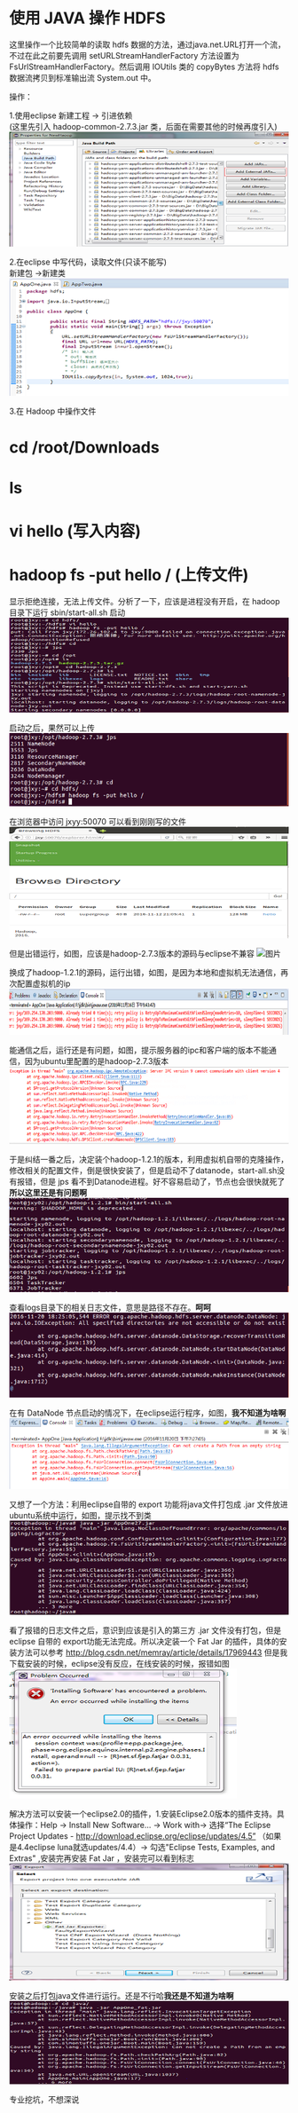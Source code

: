 ﻿# 使用 JAVA 操作 HDFS

  这里操作一个比较简单的读取 hdfs 数据的方法，通过java.net.URL打开一个流，不过在此之前要先调用 setURLStreamHandlerFactory 方法设置为 FsUrlStreamHandlerFactory。然后调用 IOUtils 类的 copyBytes 方法将 hdfs 数据流拷贝到标准输出流 System.out 中。

  操作：

1.使用eclipse 新建工程 -> 引进依赖                                         
 (这里先引入 hadoop-common-2.7.3.jar 类，后面在需要其他的时候再度引入)          
 ![图片](https://github.com/Hiooary/hadoop_4.io/blob/master/images/andExterl.PNG)

2.在eclipse 中写代码，读取文件(只读不能写)                                   
  新建包 ->新建类                                                            
 ![图片](https://github.com/Hiooary/hadoop_4.io/blob/master/images/AppOne.PNG)

3.在 Hadoop 中操作文件
  <br><b>
  # cd /root/Downloads 
  # ls 
  # vi hello (写入内容) 
  # hadoop fs -put hello / (上传文件)</b></br>
  
  显示拒绝连接，无法上传文件。分析了一下，应该是进程没有开启，在 hadoop 目录下运行 sbin/start-all.sh 启动
  ![图片](https://github.com/Hiooary/hadoop_4.io/blob/master/images/APP1.PNG)  

  启动之后，果然可以上传
  ![图片](https://github.com/Hiooary/hadoop_4.io/blob/master/images/APP2.PNG)  
  
  在浏览器中访问 jxyy:50070 可以看到刚刚写的文件
  ![图片](https://github.com/Hiooary/hadoop_4.io/blob/master/images/hello.PNG)
  
  但是出错运行，如图，应该是hadoop-2.7.3版本的源码与eclipse不兼容
  ![图片](https://github.com/Hiooary/hadoop_4.io/blob/master/images/xxxx.PNG)
  
  换成了hadoop-1.2.1的源码，运行出错，如图，是因为本地和虚拟机无法通信，再次配置虚拟机的ip
  ![图片](https://github.com/Hiooary/hadoop_4.io/blob/master/images/retry.PNG)
  
  能通信之后，运行还是有问题，如图，提示服务器的ipc和客户端的版本不能通信，因为ubuntu里配置的是hadoop-2.7.3版本
  ![图片](https://github.com/Hiooary/hadoop_4.io/blob/master/images/version.PNG)
  
  于是纠结一番之后，决定装个hadoop-1.2.1的版本，利用虚拟机自带的克隆操作，修改相关的配置文件，倒是很快安装了，但是启动不了datanode，start-all.sh没有报错，但是 jps 看不到Datanode进程。好不容易启动了，节点也会很快就死了<b>所以这里还是有问题啊</b>
  ![图片](https://github.com/Hiooary/hadoop_4.io/blob/master/images/jps.PNG)
  
  查看logs目录下的相关日志文件，意思是路径不存在。<b>呵呵</b>
  ![图片](https://github.com/Hiooary/hadoop_4.io/blob/master/images/error.PNG)
  
  在有 DataNode 节点启动的情况下，在eclipse运行程序，如图，<b>我不知道为啥啊</b>
  ![图片](https://github.com/Hiooary/hadoop_4.io/blob/master/images/empty.PNG)
  
  又想了一个方法：利用eclipse自带的 export 功能将java文件打包成 .jar 文件放进ubuntu系统中运行，如图，提示找不到类
  ![图片](https://github.com/Hiooary/hadoop_4.io/blob/master/images/noclass.PNG)
  
  看了报错的日志文件之后，意识到应该是引入的第三方 .jar 文件没有打包，但是eclipse 自带的 export功能无法完成。所以决定装一个 Fat Jar 的插件，具体的安装方法可以参考 http://blog.csdn.net/memray/article/details/17969443
  但是我下载安装的时候，eclipse没有反应，在线安装的时候，报错如图
  ![图片](https://github.com/Hiooary/hadoop_4.io/blob/master/images/jar.PNG)
  
  解决方法可以安装一个eclipse2.0的插件，1.安装Eclipse2.0版本的插件支持。具体操作：Help -> Install New Software... -> Work with-> 选择“The Eclipse Project Updates - http://download.eclipse.org/eclipse/updates/4.5”  （如果是4.4eclipse luna就选updates/4.4）-> 勾选"Eclipse Tests, Examples, and Extras" ,安装完再安装 Fat Jar ，安装完可以看到标志
  ![图片](https://github.com/Hiooary/hadoop_4.io/blob/master/images/Fat.PNG)
  
  安装之后打包java文件进行运行。还是不行哈<b>我还是不知道为啥啊</b>
  ![图片](https://github.com/Hiooary/hadoop_4.io/blob/master/images/reflect.PNG)
  
  专业挖坑，不想深说
  


